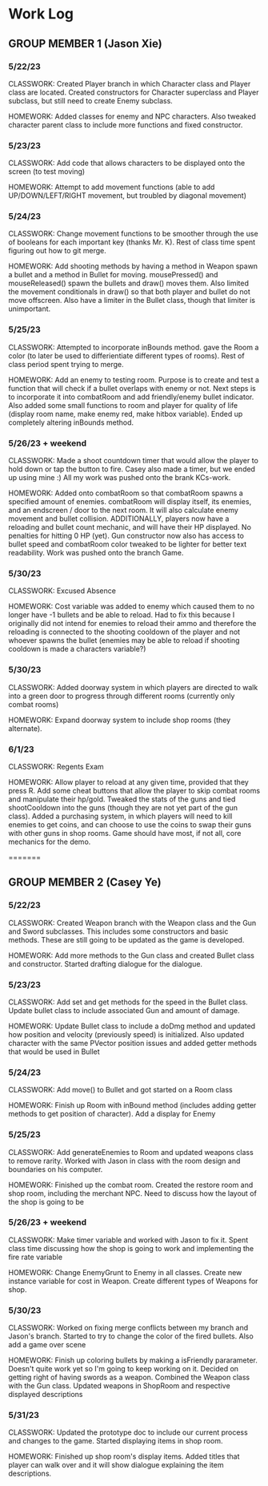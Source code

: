 # Work Log

## GROUP MEMBER 1 (Jason Xie)

### 5/22/23

CLASSWORK: Created Player branch in which Character class and Player class are located. Created constructors for Character superclass and Player subclass, but still need to create Enemy subclass.

HOMEWORK: Added classes for enemy and NPC characters. Also tweaked character parent class to include more functions and fixed constructor.

### 5/23/23

CLASSWORK: Add code that allows characters to be displayed onto the screen (to test moving)

HOMEWORK: Attempt to add movement functions (able to add UP/DOWN/LEFT/RIGHT movement, but troubled by diagonal movement)

### 5/24/23

CLASSWORK: Change movement functions to be smoother through the use of booleans for each important key (thanks Mr. K). Rest of class time spent figuring out how to git merge.

HOMEWORK: Add shooting methods by having a method in Weapon spawn a bullet and a method in Bullet for moving. mousePressed() and mouseReleased() spawn the bullets and draw() moves them. Also limited the movement conditionals in draw() so that both player and bullet do not move offscreen. Also have a limiter in the Bullet class, though that limiter is unimportant.

### 5/25/23

CLASSWORK: Attempted to incorporate inBounds method. gave the Room a color (to later be used to differientiate different types of rooms). Rest of class period spent trying to merge.

HOMEWORK: Add an enemy to testing room. Purpose is to create and test a function that will check if a bullet overlaps with enemy or not. Next steps is to incorporate it into combatRoom and add friendly/enemy bullet indicator. Also added some small functions to room and player for quality of life (display room name, make enemy red, make hitbox variable). Ended up completely altering inBounds method.

### 5/26/23 + weekend

CLASSWORK: Made a shoot countdown timer that would allow the player to hold down or tap the button to fire. Casey also made a timer, but we ended up using mine :) All my work was pushed onto the brank KCs-work.

HOMEWORK: Added onto combatRoom so that combatRoom spawns a specified amount of enemies. combatRoom will display itself, its enemies, and an endscreen / door to the next room. It will also calculate enemy movement and bullet collision. ADDITIONALLY, players now have a reloading and bullet count mechanic, and will have their HP displayed. No penalties for hitting 0 HP (yet). Gun constructor now also has access to bullet speed and combatRoom color tweaked to be lighter for better text readability. Work was pushed onto the branch Game.

### 5/30/23

CLASSWORK: Excused Absence

HOMEWORK: Cost variable was added to enemy which caused them to no longer have -1 bullets and be able to reload. Had to fix this because I originally did not intend for enemies to reload their ammo and therefore the reloading is connected to the shooting cooldown of the player and not whoever spawns the bullet (enemies may be able to reload if shooting cooldown is made a characters variable?)

### 5/30/23

CLASSWORK: Added doorway system in which players are directed to walk into a green door to progress through different rooms (currently only combat rooms)

HOMEWORK: Expand doorway system to include shop rooms (they alternate).

### 6/1/23

CLASSWORK: Regents Exam

HOMEWORK: Allow player to reload at any given time, provided that they press R. Add some cheat buttons that allow the player to skip combat rooms and manipulate their hp/gold. Tweaked the stats of the guns and tied shootCooldown into the guns (though they are not yet part of the gun class). Added a purchasing system, in which players will need to kill enemies to get coins, and can choose to use the coins to swap their guns with other guns in shop rooms. Game should have most, if not all, core mechanics for the demo.

=======

## GROUP MEMBER 2 (Casey Ye)

### 5/22/23

CLASSWORK: Created Weapon branch with the Weapon class and the Gun and Sword subclasses. This includes some constructors
and basic methods. These are still going to be updated as the game is developed.

HOMEWORK: Add more methods to the Gun class and created Bullet class and constructor. Started drafting dialogue for the
dialogue.

### 5/23/23

CLASSWORK: Add set and get methods for the speed in the Bullet class. Update bullet class to include associated Gun and amount
of damage.

HOMEWORK: Update Bullet class to include a doDmg method and updated how position and velocity (previously speed) is initialized.
Also updated character with the same PVector position issues and added getter methods that would be used in Bullet

### 5/24/23

CLASSWORK: Add move() to Bullet and got started on a Room class

HOMEWORK: Finish up Room with inBound method (includes adding getter methods to get position of character). Add a display for Enemy

### 5/25/23

CLASSWORK: Add generateEnemies to Room and updated weapons class to remove rarity. Worked with Jason in class with the room design and boundaries on his computer.

HOMEWORK: Finished up the combat room. Created the restore room and shop room, including the merchant NPC. Need to discuss how the layout of the shop is going to be

### 5/26/23 + weekend

CLASSWORK: Make timer variable and worked with Jason to fix it. Spent class time discussing how the shop is going to work and implementing the fire rate variable

HOMEWORK: Change EnemyGrunt to Enemy in all classes. Create new instance variable for cost in Weapon. Create different types of Weapons for shop.

### 5/30/23

CLASSWORK: Worked on fixing merge conflicts between my branch and Jason's branch. Started to try to change the color of the fired bullets. Also add a game over scene

HOMEWORK: Finish up coloring bullets by making a isFriendly pararameter. Doesn't quite work yet so I'm going to keep working on it. Decided on getting right of having swords as a weapon. Combined the Weapon class with the Gun class. Updated weapons in ShopRoom and respective displayed descriptions

### 5/31/23

CLASSWORK: Updated the prototype doc to include our current process and changes to the game. Started displaying items in shop room.

HOMEWORK: Finished up shop room's display items. Added titles that player can walk over and it will show dialogue explaining the item descriptions.
